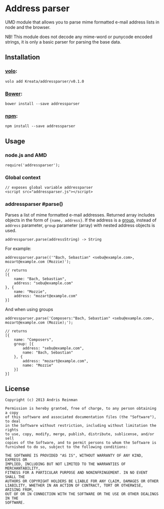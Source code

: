 # Address parser

UMD module that allows you to parse mime formatted e-mail address lists in node and the browser.

NB! This module does not decode any mime-word or punycode encoded strings, it is only a basic parser for parsing the base data.

## Installation

### [volo](http://volojs.org/):

    volo add Kreata/addressparser/v0.1.0

### [Bower](http://bower.io/):

    bower install --save addressparser

### [npm](https://www.npmjs.org/):

    npm install --save addressparser

## Usage

### node.js and AMD

    require('addressparser');

### Global context

    // exposes global variable addressparser
    <script src="addressparser.js"></script>

### addressparser #parse()

Parses a list of mime formatted e-mail addresses. Returned array includes objects in the form of `{name, address}`. If the address is a [group](http://tools.ietf.org/html/rfc2822#appendix-A.1.3), instead of `address` parameter, `group` parameter (array) with nested address objects is used.

    addressparser.parse(addressString) -> String

For example:

    addressparser.parse(('"Bach, Sebastian" <sebu@example.com>, mozart@example.com (Mozzie)');

    // returns
    [{
        name: "Bach, Sebastian", 
        address: "sebu@example.com"
    }, {
        name: "Mozzie", 
        address: "mozart@example.com"
    }]

And when using groups

    addressparser.parse('Composers:"Bach, Sebastian" <sebu@example.com>, mozart@example.com (Mozzie);');

    // returns
    [{
        name: "Composers",
        group: [{
            address: "sebu@example.com",
            name: "Bach, Sebastian"
        }, {
            address: "mozart@example.com",
            name: "Mozzie"
        }]
    }]

## License

    Copyright (c) 2013 Andris Reinman

    Permission is hereby granted, free of charge, to any person obtaining a copy
    of this software and associated documentation files (the "Software"), to deal
    in the Software without restriction, including without limitation the rights
    to use, copy, modify, merge, publish, distribute, sublicense, and/or sell
    copies of the Software, and to permit persons to whom the Software is
    furnished to do so, subject to the following conditions:

    THE SOFTWARE IS PROVIDED "AS IS", WITHOUT WARRANTY OF ANY KIND, EXPRESS OR
    IMPLIED, INCLUDING BUT NOT LIMITED TO THE WARRANTIES OF MERCHANTABILITY,
    FITNESS FOR A PARTICULAR PURPOSE AND NONINFRINGEMENT. IN NO EVENT SHALL THE
    AUTHORS OR COPYRIGHT HOLDERS BE LIABLE FOR ANY CLAIM, DAMAGES OR OTHER
    LIABILITY, WHETHER IN AN ACTION OF CONTRACT, TORT OR OTHERWISE, ARISING FROM,
    OUT OF OR IN CONNECTION WITH THE SOFTWARE OR THE USE OR OTHER DEALINGS IN THE
    SOFTWARE.